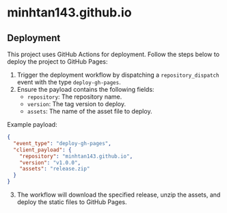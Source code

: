 # minhtan143.github.io

## Deployment

This project uses GitHub Actions for deployment. Follow the steps below to deploy the project to GitHub Pages:

1. Trigger the deployment workflow by dispatching a `repository_dispatch` event with the type `deploy-gh-pages`.
2. Ensure the payload contains the following fields:
   - `repository`: The repository name.
   - `version`: The tag version to deploy.
   - `assets`: The name of the asset file to deploy.

Example payload:
```json
{
  "event_type": "deploy-gh-pages",
  "client_payload": {
    "repository": "minhtan143.github.io",
    "version": "v1.0.0",
    "assets": "release.zip"
  }
}
```

3. The workflow will download the specified release, unzip the assets, and deploy the static files to GitHub Pages.